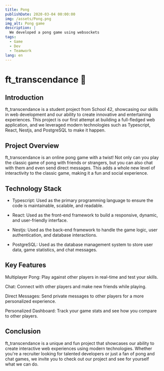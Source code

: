 ```yaml
---
title: Pong
publishDate: 2020-03-04 00:00:00
img: /assets/Pong.png
img_alt: Pong game
description: |
  We developed a pong game using websockets
tags:
  - Game
  - Dev
  - Teamwork
lang: en
---
```


# ft_transcendance 🏓

## Introduction

ft_transcendance is a student project from School 42, showcasing our skills in web development and our ability to create innovative and entertaining experiences. This project is our first attempt at building a full-fledged web application, and we leveraged modern technologies such as Typescript, React, Nestjs, and PostgreSQL to make it happen.

## Project Overview

ft_transcendance is an online pong game with a twist! Not only can you play the classic game of pong with friends or strangers, but you can also chat with them and even send direct messages. This adds a whole new level of interactivity to the classic game, making it a fun and social experience.

## Technology Stack

- Typescript: Used as the primary programming language to ensure the code is maintainable, scalable, and readable.

- React: Used as the front-end framework to build a responsive, dynamic, and user-friendly interface.

- Nestjs: Used as the back-end framework to handle the game logic, user authentication, and database interactions.

- PostgreSQL: Used as the database management system to store user data, game statistics, and chat messages.

## Key Features

Multiplayer Pong: Play against other players in real-time and test your skills.

Chat: Connect with other players and make new friends while playing.

Direct Messages: Send private messages to other players for a more personalized experience.

Personalized Dashboard: Track your game stats and see how you compare to other players.

## Conclusion

ft_transcendance is a unique and fun project that showcases our ability to create interactive web experiences using modern technologies. Whether you're a recruiter looking for talented developers or just a fan of pong and chat games, we invite you to check out our project and see for yourself what we can do.
